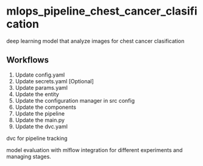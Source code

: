 # mlops_pipeline_chest_cancer_clasification

deep learning model that analyze images for chest cancer clasification

## Workflows

1. Update config.yaml
2. Update secrets.yaml [Optional]
3. Update params.yaml
4. Update the entity
5. Update the configuration manager in src config
6. Update the components
7. Update the pipeline
8. Update the main.py
9. Update the dvc.yaml


dvc for pipeline tracking

model evaluation with mlflow integration for different experiments and managing stages.